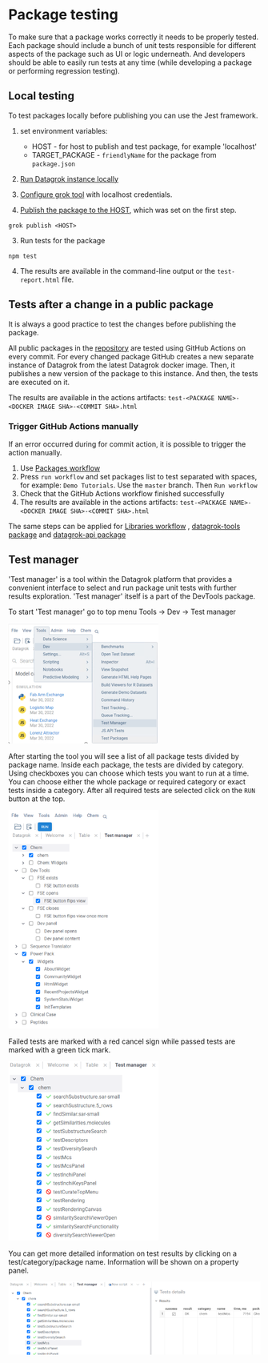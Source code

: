 <!-- TITLE: Test packages -->

# Package testing

To make sure that a package works correctly it needs to be properly tested. Each package should include a bunch of unit
tests responsible for different aspects of the package such as UI or logic underneath. And developers should be able to
easily run tests at any time (while developing a package or performing regression testing).

## Local testing

To test packages locally before publishing you can use the Jest framework.

1) set environment variables:
    * HOST - for host to publish and test package, for example 'localhost'
    * TARGET_PACKAGE - `friendlyName` for the package from `package.json`

2) [Run Datagrok instance locally](../admin/docker-compose.md)

3) [Configure grok tool](set-up-environment.md#configuration) with localhost credentials.

4) [Publish the package to the HOST](publish-packages.md#private-packages), which was set on the first step.

```shell
grok publish <HOST>
```

3) Run tests for the package

```shell
npm test
```

4) The results are available in the command-line output or the `test-report.html` file.

## Tests after a change in a public package

It is always a good practice to test the changes before publishing the package.

All public packages in the [repository](../../collaborate/public-repository.md) are tested using GitHub Actions on every
commit. For every changed package GitHub creates a new separate instance of Datagrok from the latest Datagrok docker
image. Then, it publishes a new version of the package to this instance. And then, the tests are executed on it.

The results are available in the actions artifacts: `test-<PACKAGE NAME>-<DOCKER IMAGE SHA>-<COMMIT SHA>.html`

### Trigger GitHub Actions manually

If an error occurred during for commit action, it is possible to trigger the action manually.

1) Use [Packages workflow](https://github.com/datagrok-ai/public/actions/workflows/packages.yml)
2) Press `run workflow` and set packages list to test separated with spaces, for example: `Demo Tutorials`. Use
   the `master` branch. Then `Run workflow`
3) Check that the GitHub Actions workflow finished successfully
4) The results are available in the actions artifacts: `test-<PACKAGE NAME>-<DOCKER IMAGE SHA>-<COMMIT SHA>.html`

The same steps can be applied
for [Libraries workflow](https://github.com/datagrok-ai/public/actions/workflows/libraries.yaml)
, [datagrok-tools package](https://github.com/datagrok-ai/public/actions/workflows/tools.yml)
and [datagrok-api package](https://github.com/datagrok-ai/public/actions/workflows/js-api.yml)

## Test manager

'Test manager' is a tool within the Datagrok platform that provides a convenient interface to select and run package
unit tests with further results exploration. 'Test manager' itself is a part of the DevTools package.

To start 'Test manager' go to top menu Tools -> Dev -> Test manager

![Test manager start](test-mngr-start.png)

After starting the tool you will see a list of all package tests divided by package name. Inside each package, the tests
are divided by category. Using checkboxes you can choose which tests you want to run at a time. You can choose either
the whole package or required category or exact tests inside a category. After all required tests are selected click on
the `RUN` button at the top.

![Tests list](test-mngr-tests-list.png)

Failed tests are marked with a red cancel sign while passed tests are marked with a green tick mark.

![Tests list](test-mngr-results.png)

You can get more detailed information on test results by clicking on a test/category/package name. Information will be
shown on a property panel.

![Tests property panel](test-mngr-property-panel.png)
